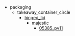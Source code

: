 * packaging
  * takeaway_container_circle
    * [hinged_lid](packaging/takeaway_container_circle/hinged_lid)
      * [majestic](packaging/takeaway_container_circle/hinged_lid/majestic)
        * [05385_pv11](05385_pv11)
